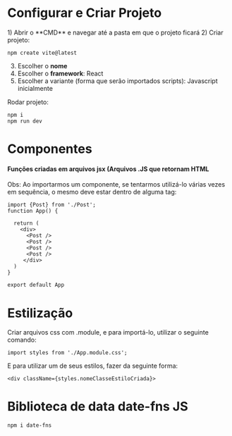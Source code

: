<h1>Configurar e Criar Projeto</h1>
1) Abrir o **CMD** e navegar até a pasta em que o projeto ficará
2) Criar projeto:

```
npm create vite@latest
```
3) Escolher o **nome**
4) Escolher o **framework**: React
5) Escolher a variante (forma que serão importados scripts): Javascript inicialmente

Rodar projeto:
```
npm i
npm run dev
```

#
<h1>Componentes</h1>
<h4>Funções criadas em arquivos jsx (Arquivos .JS que retornam HTML</h4>

Obs: Ao importarmos um componente, se tentarmos utilizá-lo várias vezes em sequência, o mesmo deve estar dentro de alguma tag:

```
import {Post} from './Post';
function App() {

  return (
    <div>
      <Post />
      <Post />
      <Post />
      <Post />
     </div>
  )
}

export default App

```

<h1>Estilização</h1>
Criar arquivos css com .module, e para importá-lo, utilizar o seguinte comando:

```
import styles from './App.module.css';
```
E para utilizar um de seus estilos, fazer da seguinte forma:

```
<div className={styles.nomeClasseEstiloCriada}>
```

<h1>Biblioteca de data date-fns JS</h1>

```
npm i date-fns
```
